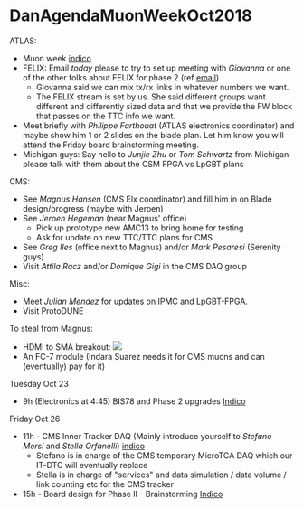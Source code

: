 # DanAgendaMuonWeekOct2018


ATLAS:
 * Muon week [indico](https://indico.cern.ch/event/671182/)
 * FELIX:  Email *today* please to try to set up meeting with *Giovanna* or one of the other folks about FELIX for phase 2 (ref [email](http://ohm.bu.edu/~hazen/ATLAS/misc/FELIX_TTC_in_ATLAS.txt))
   * Giovanna said we can mix tx/rx links in whatever numbers we want.
   * The FELIX stream is set by us.  She said different groups want different and differently sized data and that we provide the FW block that passes on the TTC info we want.
 * Meet briefly with *Philippe Farthouat* (ATLAS electronics coordinator) and maybe show him 1 or 2 slides on the blade plan.  Let him know you will attend the Friday board brainstorming meeting.
 * Michigan guys:  Say hello to  *Junjie Zhu* or *Tom Schwartz* from Michigan please talk with them about the CSM FPGA vs LpGBT plans


CMS:

 * See *Magnus Hansen* (CMS Elx coordinator) and fill him in on Blade design/progress (maybe with Jeroen)
 * See *Jeroen Hegeman* (near Magnus' office)
   * Pick up prototype new AMC13 to bring home for testing
   * Ask for update on new TTC/TTC plans for CMS
 * See *Greg Iles* (office next to Magnus) and/or *Mark Pesaresi* (Serenity guys)
 * Visit *Attila Racz* and/or *Domique Gigi* in the CMS DAQ group

Misc:

 * Meet *Julian Mendez* for updates on IPMC and LpGBT-FPGA.
 * Visit ProtoDUNE

To steal from Magnus:

 * HDMI to SMA breakout:  <img src="http://ohm.bu.edu/~hazen/CMS/HDMI_SMA.jpg">
 * An FC-7 module (Indara Suarez needs it for CMS muons and can (eventually) pay for it)

Tuesday Oct 23

 * 9h (Electronics at 4:45) BIS78 and Phase 2 upgrades [Indico](https://indico.cern.ch/event/762437/)

Friday Oct 26

 * 11h - CMS Inner Tracker DAQ (Mainly introduce yourself to *Stefano Mersi* and *Stella Orfanelli*) [indico](https://indico.cern.ch/event/752963/)
   * Stefano is in charge of the CMS temporary MicroTCA DAQ which our IT-DTC will eventually replace
   * Stella is in charge of "services" and data simulation / data volume / link counting etc for the CMS tracker
 * 15h - Board design for Phase II - Brainstorming [Indico](https://indico.cern.ch/event/765706/)
